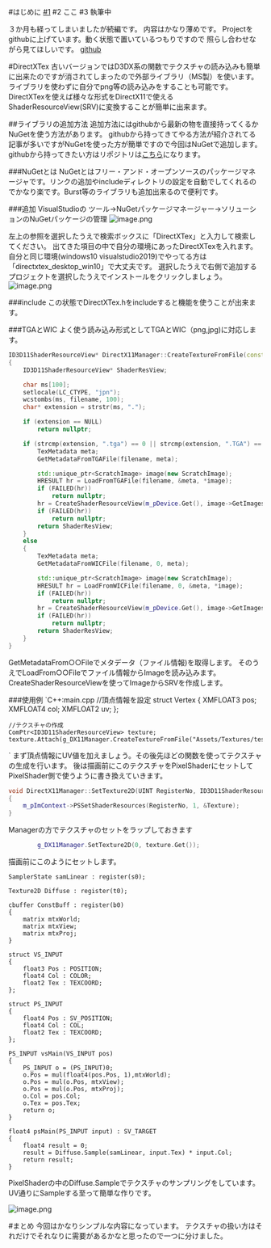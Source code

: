 <!--
title:   DirectX11入門編 #2　テクスチャ
tags:    C++,DirectX11,ゲームプログラミング
id:      88e1a3a7f5535c805052
private: false
-->
#はじめに
[#1](3ae4de5fe7fb19847152.md)
 #2 ここ
 #3 執筆中

３か月も経ってしまいましたが続編です。
内容はかなり薄めです。
Projectをgithubに上げています。動く状態で置いているつもりですので
照らし合わせながら見てほしいです。
[github](https://github.com/harayuu9/DirectX11DefferdQiita/tree/Part1)

#DirectXTex
古いバージョンではD3DX系の関数でテクスチャの読み込みも簡単に出来たのですが消されてしまったので外部ライブラリ（MS製）を使います。ライブラリを使わずに自分でpng等の読み込みをすることも可能です。DirectXTexを使えば様々な形式をDirectX11で使えるShaderResourceView(SRV)に変換することが簡単に出来ます。

##ライブラリの追加方法
追加方法にはgithubから最新の物を直接持ってくるかNuGetを使う方法があります。
githubから持ってきてやる方法が紹介されてる記事が多いですがNuGetを使った方が簡単ですので今回はNuGetで追加します。
githubから持ってきたい方はリポジトリは[こちら](https://github.com/microsoft/DirectXTex)になります。

###NuGetとは
NuGetとはフリー・アンド・オープンソースのパッケージマネージャです。リンクの追加やincludeディレクトリの設定を自動でしてくれるのでかなり楽です。Burst等のライブラリも追加出来るので便利です。

###追加
VisualStudioの
ツール→NuGetパッケージマネージャー→ソリューションのNuGetパッケージの管理
![image.png](https://qiita-image-store.s3.ap-northeast-1.amazonaws.com/0/163136/85835606-c60b-78a2-d395-939cf9678f21.png)

左上の参照を選択したうえで検索ボックスに「DirectXTex」と入力して検索してください。
出てきた項目の中で自分の環境にあったDirectXTexを入れます。
自分と同じ環境(windows10 visualstudio2019)でやってる方は「directxtex_desktop_win10」で大丈夫です。
選択したうえで右側で追加するプロジェクトを選択したうえでインストールをクリックしましょう。
![image.png](https://qiita-image-store.s3.ap-northeast-1.amazonaws.com/0/163136/fedc553f-da04-94da-088d-bb08d1ebd9b9.png)

###include
この状態でDirectXTex.hをincludeすると機能を使うことが出来ます。

###TGAとWIC
よく使う読み込み形式としてTGAとWIC（png,jpg)に対応します。

```C++:DirectX11Manager.cpp
ID3D11ShaderResourceView* DirectX11Manager::CreateTextureFromFile(const wchar_t* filename)
{
	ID3D11ShaderResourceView* ShaderResView;

	char ms[100];
	setlocale(LC_CTYPE, "jpn");
	wcstombs(ms, filename, 100);
	char* extension = strstr(ms, ".");

	if (extension == NULL)
		return nullptr;

	if (strcmp(extension, ".tga") == 0 || strcmp(extension, ".TGA") == 0) {
		TexMetadata meta;
		GetMetadataFromTGAFile(filename, meta);

		std::unique_ptr<ScratchImage> image(new ScratchImage);
		HRESULT hr = LoadFromTGAFile(filename, &meta, *image);
		if (FAILED(hr))
			return nullptr;
		hr = CreateShaderResourceView(m_pDevice.Get(), image->GetImages(), image->GetImageCount(), meta, &ShaderResView);
		if (FAILED(hr))
			return nullptr;
		return ShaderResView;
	}
	else
	{
		TexMetadata meta;
		GetMetadataFromWICFile(filename, 0, meta);

		std::unique_ptr<ScratchImage> image(new ScratchImage);
		HRESULT hr = LoadFromWICFile(filename, 0, &meta, *image);
		if (FAILED(hr))
			return nullptr;
		hr = CreateShaderResourceView(m_pDevice.Get(), image->GetImages(), image->GetImageCount(), meta, &ShaderResView);
		if (FAILED(hr))
			return nullptr;
		return ShaderResView;
	}
}
```
GetMetadataFrom○○Fileでメタデータ（ファイル情報)を取得します。
そのうえでLoadFrom○○Fileでファイル情報からImageを読み込みます。
CreateShaderResourceViewを使ってImageからSRVを作成します。

###使用例
`C++:main.cpp
	//頂点情報を設定
	struct Vertex
	{
		XMFLOAT3 pos;
		XMFLOAT4 col;
		XMFLOAT2 uv;
	};

	//テクスチャの作成
	ComPtr<ID3D11ShaderResourceView> texture;
	texture.Attach(g_DX11Manager.CreateTextureFromFile("Assets/Textures/testMask.png"));
`
まず頂点情報にUV値を加えましょう。その後先ほどの関数を使ってテクスチャの生成を行います。
後は描画前にこのテクスチャをPixelShaderにセットしてPixelShader側で使うように書き換えていきます。

```C++:DirectX11Manager.cpp
void DirectX11Manager::SetTexture2D(UINT RegisterNo, ID3D11ShaderResourceView* Texture)
{
	m_pImContext->PSSetShaderResources(RegisterNo, 1, &Texture);
}
```
Managerの方でテクスチャのセットをラップしておきます

```C++:main.cpp
		g_DX11Manager.SetTexture2D(0, texture.Get());
```
描画前にこのようにセットします。

```3DPipeLine.hlsl
SamplerState samLinear : register(s0);

Texture2D Diffuse : register(t0);

cbuffer ConstBuff : register(b0)
{
	matrix mtxWorld;
	matrix mtxView;
	matrix mtxProj;
}

struct VS_INPUT
{
	float3 Pos : POSITION;
	float4 Col : COLOR;
	float2 Tex : TEXCOORD;
};

struct PS_INPUT
{
	float4 Pos : SV_POSITION;
	float4 Col : COL;
	float2 Tex : TEXCOORD;
};

PS_INPUT vsMain(VS_INPUT pos)
{
	PS_INPUT o = (PS_INPUT)0;
	o.Pos = mul(float4(pos.Pos, 1),mtxWorld);
	o.Pos = mul(o.Pos, mtxView);
	o.Pos = mul(o.Pos, mtxProj);
	o.Col = pos.Col;
	o.Tex = pos.Tex;
	return o;
}

float4 psMain(PS_INPUT input) : SV_TARGET
{
	float4 result = 0;
	result = Diffuse.Sample(samLinear, input.Tex) * input.Col;
	return result;
}
```
PixelShaderの中のDiffuse.Sampleでテクスチャのサンプリングをしています。UV通りにSampleする至って簡単な作りです。

![image.png](https://qiita-image-store.s3.ap-northeast-1.amazonaws.com/0/163136/57df7ab9-a4be-3b46-d629-0f1a1a86244e.png)

#まとめ
今回はかなりシンプルな内容になっています。
テクスチャの扱い方はそれだけでそれなりに需要があるかなと思ったので一つに分けました。